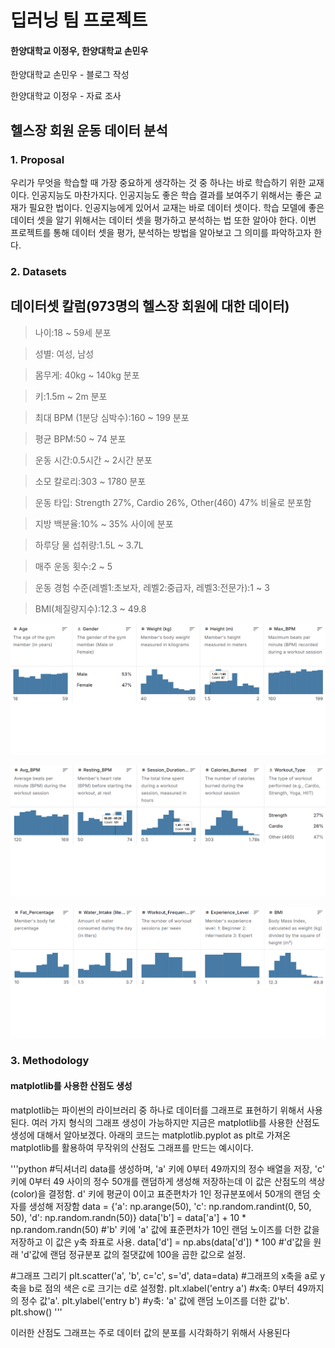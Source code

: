 # 딥러닝 팀 프로젝트

#### 한양대학교 이정우, 한양대학교 손민우

한양대학교 손민우 - 블로그 작성

한양대학교 이정우 - 자료 조사


## 헬스장 회원 운동 데이터 분석

### 1. Proposal

우리가 무엇을 학습할 때 가장 중요하게 생각하는 것 중 하나는 바로 학습하기 위한 교재이다. 인공지능도 마찬가지다. 인공지능도 좋은 학습 결과를 보여주기 위해서는 좋은 교재가 필요한 법이다. 인공지능에게 있어서 교재는 바로 데이터 셋이다. 학습 모델에 좋은 데이터 셋을 알기 위해서는 데이터 셋을 평가하고 분석하는 법 또한 알아야 한다. 이번 프로젝트를 통해 데이터 셋을 평가, 분석하는 방법을 알아보고 그 의미를 파악하고자 한다.



### 2. Datasets

## 데이터셋 칼럼(973명의 헬스장 회원에 대한 데이터) 

> 나이:18 ~ 59세 분포

> 성별: 여성, 남성

> 몸무게: 40kg ~ 140kg 분포

> 키:1.5m ~ 2m 분포

> 최대 BPM (1분당 심박수):160 ~ 199 분포

> 평균 BPM:50 ~ 74 분포

> 운동 시간:0.5시간 ~ 2시간 분포

> 소모 칼로리:303 ~ 1780 분포

> 운동 타입: Strength 27%, Cardio 26%, Other(460) 47% 비율로 분포함

> 지방 백분율:10% ~ 35% 사이에 분포

> 하루당 물 섭취량:1.5L ~ 3.7L

> 매주 운동 횟수:2 ~ 5

> 운동 경험 수준(레벨1:초보자, 레벨2:중급자, 레벨3:전문가):1 ~ 3

> BMI(체질량지수):12.3 ~ 49.8

![11](img/11.png)

![22](img/22.png)

![33](img/33.png)


### 3. Methodology

#### matplotlib를 사용한 산점도 생성

matplotlib는 파이썬의 라이브러리 중 하나로 데이터를 그래프로 표현하기 위해서 사용된다. 여러 가지 형식의 그래프 생성이 가능하지만 지금은 matplotlib를 사용한 산점도 생성에 대해서 알아보겠다. 아래의 코드는 matplotlib.pyplot as plt로 가져온 matplotlib를 활용하여 무작위의 산점도 그래프를 만드는 예시이다.

'''python
#딕셔너리 data를 생성하며, 'a' 키에 0부터 49까지의 정수 배열을 저장, 'c' 키에 0부터 49 사이의 정수 50개를 랜덤하게 생성해 저장하는데 이 값은 산점도의 색상(color)을 결정함. d' 키에 평균이 0이고 표준편차가 1인 정규분포에서 50개의 랜덤 숫자를 생성해 저장함
data = {'a': np.arange(50),
        'c': np.random.randint(0, 50, 50),
        'd': np.random.randn(50)}
data['b'] = data['a'] + 10 * np.random.randn(50)    #'b' 키에 'a' 값에 표준편차가 10인 랜덤 노이즈를 더한 값을 저장하고 이 값은 y축 좌표로 사용.
data['d'] = np.abs(data['d']) * 100   #'d'값을 원래 'd'값에 랜덤 정규분포 값의 절댓값에 100을 곱한 값으로 설정.

#그래프 그리기
plt.scatter('a', 'b', c='c', s='d', data=data) #그래프의 x축을 a로 y축을 b로 점의 색은 c로 크기는 d로 설정함.
plt.xlabel('entry a') #x축: 0부터 49까지의 정수 값'a'.
plt.ylabel('entry b') #y축: 'a' 값에 랜덤 노이즈를 더한 값'b'.
plt.show()
'''

이러한 산점도 그래프는 주로 데이터 값의 분포를 시각화하기 위해서 사용된다